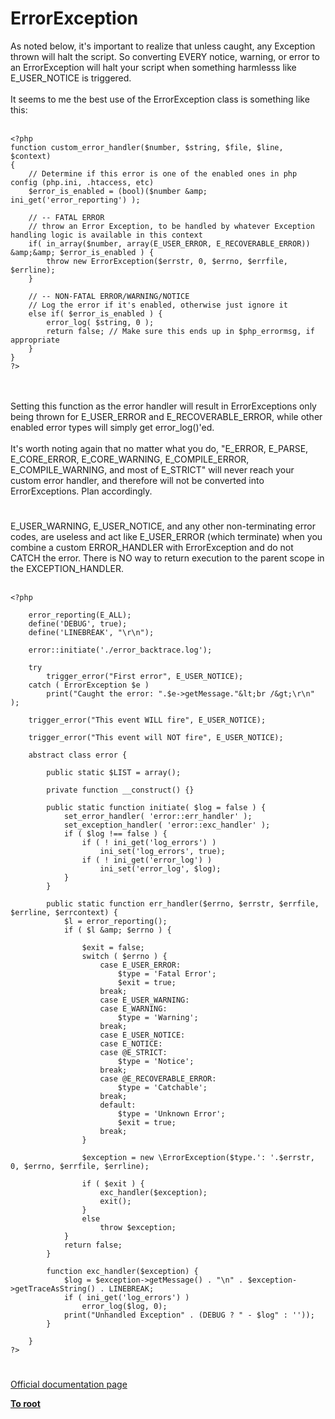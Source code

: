 # ErrorException



As noted below, it&apos;s important to realize that unless caught, any Exception thrown will halt the script.  So converting EVERY notice, warning, or error to an ErrorException will halt your script when something harmlesss like E_USER_NOTICE is triggered.<br><br>It seems to me the best use of the ErrorException class is something like this:<br><br>

```
<?php
function custom_error_handler($number, $string, $file, $line, $context) 
{
    // Determine if this error is one of the enabled ones in php config (php.ini, .htaccess, etc)
    $error_is_enabled = (bool)($number &amp; ini_get('error_reporting') );
    
    // -- FATAL ERROR
    // throw an Error Exception, to be handled by whatever Exception handling logic is available in this context
    if( in_array($number, array(E_USER_ERROR, E_RECOVERABLE_ERROR)) &amp;&amp; $error_is_enabled ) {
        throw new ErrorException($errstr, 0, $errno, $errfile, $errline);
    }
    
    // -- NON-FATAL ERROR/WARNING/NOTICE
    // Log the error if it's enabled, otherwise just ignore it
    else if( $error_is_enabled ) {
        error_log( $string, 0 );
        return false; // Make sure this ends up in $php_errormsg, if appropriate
    }
}
?>
```
<br><br>Setting this function as the error handler will result in ErrorExceptions only being thrown for E_USER_ERROR and E_RECOVERABLE_ERROR, while other enabled error types will simply get error_log()&apos;ed.<br><br>It&apos;s worth noting again that no matter what you do, "E_ERROR, E_PARSE, E_CORE_ERROR, E_CORE_WARNING, E_COMPILE_ERROR, E_COMPILE_WARNING, and most of E_STRICT" will never reach your custom error handler, and therefore will not be converted into ErrorExceptions.  Plan accordingly.  

#

E_USER_WARNING, E_USER_NOTICE, and any other non-terminating error codes, are useless and act like E_USER_ERROR (which terminate) when you combine a custom ERROR_HANDLER with ErrorException and do not CATCH the error. There is NO way to return execution to the parent scope in the EXCEPTION_HANDLER.<br><br>

```
<?php
    
    error_reporting(E_ALL);
    define('DEBUG', true);
    define('LINEBREAK', "\r\n");
    
    error::initiate('./error_backtrace.log');
    
    try
        trigger_error("First error", E_USER_NOTICE);
    catch ( ErrorException $e )
        print("Caught the error: ".$e->getMessage."&lt;br /&gt;\r\n" );
    
    trigger_error("This event WILL fire", E_USER_NOTICE);
    
    trigger_error("This event will NOT fire", E_USER_NOTICE);
    
    abstract class error {
        
        public static $LIST = array();
        
        private function __construct() {}
        
        public static function initiate( $log = false ) {
            set_error_handler( 'error::err_handler' );
            set_exception_handler( 'error::exc_handler' );
            if ( $log !== false ) {
                if ( ! ini_get('log_errors') )
                    ini_set('log_errors', true);
                if ( ! ini_get('error_log') )
                    ini_set('error_log', $log);
            }
        }
        
        public static function err_handler($errno, $errstr, $errfile, $errline, $errcontext) {
            $l = error_reporting();
            if ( $l &amp; $errno ) {
                
                $exit = false;
                switch ( $errno ) {
                    case E_USER_ERROR:
                        $type = 'Fatal Error';
                        $exit = true;
                    break;
                    case E_USER_WARNING:
                    case E_WARNING:
                        $type = 'Warning';
                    break;
                    case E_USER_NOTICE:
                    case E_NOTICE:
                    case @E_STRICT:
                        $type = 'Notice';
                    break;
                    case @E_RECOVERABLE_ERROR:
                        $type = 'Catchable';
                    break;
                    default:
                        $type = 'Unknown Error';
                        $exit = true;
                    break;
                }
                
                $exception = new \ErrorException($type.': '.$errstr, 0, $errno, $errfile, $errline);
                
                if ( $exit ) {
                    exc_handler($exception);
                    exit();
                }
                else
                    throw $exception;
            }
            return false;
        }
        
        function exc_handler($exception) {
            $log = $exception->getMessage() . "\n" . $exception->getTraceAsString() . LINEBREAK;
            if ( ini_get('log_errors') )
                error_log($log, 0);
            print("Unhandled Exception" . (DEBUG ? " - $log" : ''));
        }
        
    }
?>
```
  

#

[Official documentation page](https://www.php.net/manual/en/class.errorexception.php)

**[To root](/README.md)**